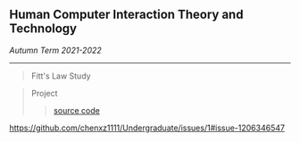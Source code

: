 ## Human Computer Interaction Theory and Technology

*Autumn Term 2021-2022*

------

> Fitt's Law Study

>Project
>
>>[source code](https://github.com/chenxz1111/Human-Computer-Interaction-Theory-and-Technology)

https://github.com/chenxz1111/Undergraduate/issues/1#issue-1206346547
